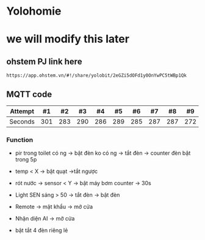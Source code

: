 # Yolohomie
# we will modify this later

## ohstem PJ link here
```
https://app.ohstem.vn/#!/share/yolobit/2eGZi5dOFd1y0OnYwPC5tWBp1Qk
```
## MQTT code 
Attempt | #1 | #2 | #3 | #4 | #5 | #6 | #7 | #8 | #9 | #10 | #11
--- | --- | --- | --- |--- |--- |--- |--- |--- |--- |--- |---
Seconds | 301 | 283 | 290 | 286 | 289 | 285 | 287 | 287 | 272 | 276 | 269
### Function
- pir trong toilet 
    có ng -> bật đèn
    ko có ng -> tắt đèn 
    -> counter đèn bật trong 5p 

- temp < X 
    -> bật quạt
    ->tắt ngược

- rót nước -> sensor < Y
    -> bật máy bơm
    counter -> 30s

- Light SEN 
    sáng > 50 
    -> tắt đèn
    -> bật đèn

- Remote -> mật khẩu 
    -> mở cửa

- Nhận diện AI 
    -> mở cửa 

- bật tắt 4 đèn riêng lẻ

